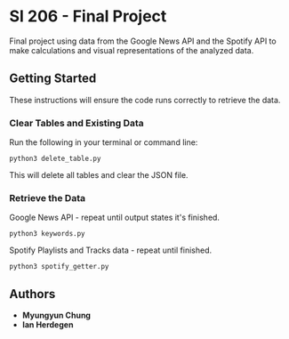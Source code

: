# SI 206 - Final Project

Final project using data from the Google News API and the Spotify API to make calculations and visual representations of the analyzed data.

## Getting Started

These instructions will ensure the code runs correctly to retrieve the data.

### Clear Tables and Existing Data

Run the following in your terminal or command line:

```
python3 delete_table.py
```
This will delete all tables and clear the JSON file.

### Retrieve the Data

Google News API - repeat until output states it's finished.

```
python3 keywords.py
```

Spotify Playlists and Tracks data - repeat until finished.

```
python3 spotify_getter.py
```


## Authors
* **Myungyun Chung**
* **Ian Herdegen**
